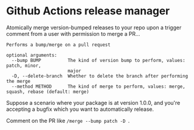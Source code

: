 # Github Actions release manager

Atomically merge version-bumped releases to your repo upon a trigger comment from a user
with permission to merge a PR...

```
Performs a bump/merge on a pull request

optional arguments:
  --bump BUMP          The kind of version bump to perform, values: patch, minor,
                       major
  -D, --delete-branch  Whether to delete the branch after performing the merge
  --method METHOD      The kind of merge to perform, values: merge, squash, rebase (default: merge)
```

Suppose a scenario where your package is at version 1.0.0, and you're accepting a bugfix
which you want to automatically release.

Comment on the PR like `/merge --bump patch -D `.

